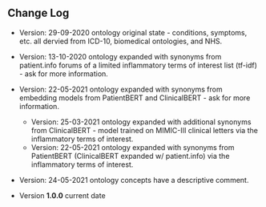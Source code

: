 ## Change Log

* Version: 29-09-2020 ontology original state - conditions, symptoms, etc. all dervied from ICD-10, biomedical ontologies, and NHS.

* Version: 13-10-2020 ontology expanded with synonyms from patient.info forums of a limited inflammatory terms of interest list (tf-idf) - ask for more information.

* Version: 22-05-2021 ontology expanded with synonyms from embedding models from PatientBERT and ClinicalBERT - ask for more information.

	- Version: 25-03-2021 ontology expanded with additional synonyms from ClinicalBERT - model trained on MIMIC-III clinical letters via the inflammatory terms of interest.
	- Version: 22-05-2021 ontology expanded with synonyms from PatientBERT (ClinicalBERT expanded w/ patient.info) via the inflammatory terms of interest.

* Version: 24-05-2021 ontology concepts have a descriptive comment.

* Version **1.0.0** current date 
